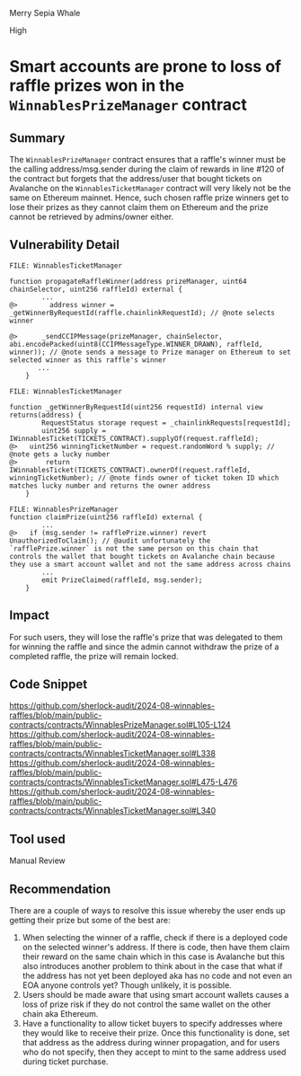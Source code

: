 Merry Sepia Whale

High

# Smart accounts are prone to loss of raffle prizes won in the `WinnablesPrizeManager` contract

## Summary
The `WinnablesPrizeManager` contract ensures that a raffle's winner must be the calling address/msg.sender during the claim of rewards in line #120 of the contract but forgets that the address/user that bought tickets on Avalanche on the `WinnablesTicketManager` contract will very likely not be the same on Ethereum mainnet. Hence, such chosen raffle prize winners get to lose their prizes as they cannot claim them on Ethereum and the prize cannot be retrieved by admins/owner either.


## Vulnerability Detail
```solidity
FILE: WinnablesTicketManager

function propagateRaffleWinner(address prizeManager, uint64 chainSelector, uint256 raffleId) external {
        ...
@>        address winner = _getWinnerByRequestId(raffle.chainlinkRequestId); // @note selects winner

@>      _sendCCIPMessage(prizeManager, chainSelector, abi.encodePacked(uint8(CCIPMessageType.WINNER_DRAWN), raffleId, winner)); // @note sends a message to Prize manager on Ethereum to set selected winner as this raffle's winner
       ...
    }
```

```solidity
FILE: WinnablesTicketManager

function _getWinnerByRequestId(uint256 requestId) internal view returns(address) {
        RequestStatus storage request = _chainlinkRequests[requestId];
        uint256 supply = IWinnablesTicket(TICKETS_CONTRACT).supplyOf(request.raffleId);
@>   uint256 winningTicketNumber = request.randomWord % supply; // @note gets a lucky number
@>       return IWinnablesTicket(TICKETS_CONTRACT).ownerOf(request.raffleId, winningTicketNumber); // @note finds owner of ticket token ID which matches lucky number and returns the owner address
    }
```

```solidity
FILE: WinnablesPrizeManager
function claimPrize(uint256 raffleId) external {
        ...
@>   if (msg.sender != rafflePrize.winner) revert UnauthorizedToClaim(); // @audit unfortunately the `rafflePrize.winner` is not the same person on this chain that controls the wallet that bought tickets on Avalanche chain because they use a smart account wallet and not the same address across chains
        ...
        emit PrizeClaimed(raffleId, msg.sender);
    }
```

## Impact
For such users, they will lose the raffle's prize that was delegated to them for winning the raffle and since the admin cannot withdraw the prize of a completed raffle, the prize will remain locked.

## Code Snippet
https://github.com/sherlock-audit/2024-08-winnables-raffles/blob/main/public-contracts/contracts/WinnablesPrizeManager.sol#L105-L124
https://github.com/sherlock-audit/2024-08-winnables-raffles/blob/main/public-contracts/contracts/WinnablesTicketManager.sol#L338
https://github.com/sherlock-audit/2024-08-winnables-raffles/blob/main/public-contracts/contracts/WinnablesTicketManager.sol#L475-L476
https://github.com/sherlock-audit/2024-08-winnables-raffles/blob/main/public-contracts/contracts/WinnablesTicketManager.sol#L340

## Tool used
Manual Review

## Recommendation
There are a couple of ways to resolve this issue whereby the user ends up getting their prize but some of the best are:

1. When selecting the winner of a raffle, check if there is a deployed code on the selected winner's address. If there is code, then have them claim their reward on the same chain which in this case is Avalanche but this also introduces another problem to think about in the case that what if the address has not yet been deployed aka has no code and not even an EOA anyone controls yet? Though unlikely, it is possible.
2. Users should be made aware that using smart account wallets causes a loss of prize risk if they do not control the same wallet on the other chain aka Ethereum.
3. Have a functionality to allow ticket buyers to specify addresses where they would like to receive their prize. Once this functionality is done, set that address as the address during winner propagation, and for users who do not specify, then they accept to mint to the same address used during ticket purchase.